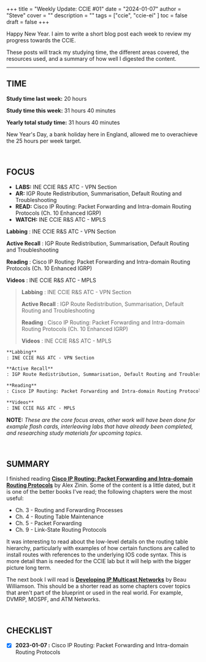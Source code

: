 +++
title = "Weekly Update: CCIE #01"
date = "2024-01-07"
author = "Steve"
cover = ""
description = ""
tags = ["ccie", "ccie-ei" ]
toc = false
draft = false
+++

Happy New Year. I aim to write a short blog post each week to review my progress towards the CCIE. 

These posts will track my studying time, the different areas covered, the resources used, and a summary of how well I digested the content. 

_________________

## TIME

**Study time last week:** 20 hours 

**Study time this week:** 31 hours 40 minutes
 
**Yearly total study time:** 31 hours 40 minutes 


New Year's Day, a bank holiday here in England, allowed me to overachieve the 25 hours per week target. 

&nbsp;

## FOCUS 


+ **LABS:** INE CCIE R&S ATC - VPN Section 
+ **AR:** IGP Route Redistribution, Summarisation, Default Routing and Troubleshooting
+ **READ:** Cisco IP Routing: Packet Forwarding and Intra-domain Routing Protocols (Ch. 10 Enhanced IGRP)
+ **WATCH:** INE CCIE R&S ATC - MPLS

**Labbing**
: INE CCIE R&S ATC - VPN Section 

**Active Recall**
: IGP Route Redistribution, Summarisation, Default Routing and Troubleshooting

**Reading**
: Cisco IP Routing: Packet Forwarding and Intra-domain Routing Protocols (Ch. 10 Enhanced IGRP)

**Videos**
: INE CCIE R&S ATC - MPLS

> **Labbing**
> : INE CCIE R&S ATC - VPN Section 
> 
> **Active Recall**
> : IGP Route Redistribution, Summarisation, Default Routing and Troubleshooting
> 
> **Reading**
> : Cisco IP Routing: Packet Forwarding and Intra-domain Routing Protocols (Ch. 10 Enhanced IGRP)
> 
> **Videos**
> : INE CCIE R&S ATC - MPLS


```markdown
**Labbing**
: INE CCIE R&S ATC - VPN Section 

**Active Recall**
: IGP Route Redistribution, Summarisation, Default Routing and Troubleshooting

**Reading**
: Cisco IP Routing: Packet Forwarding and Intra-domain Routing Protocols (Ch. 10 Enhanced IGRP)

**Videos**
: INE CCIE R&S ATC - MPLS
```



**NOTE:** _These are the core focus areas, other work will have been done for example flash cards, interleaving labs that have already been completed, and researching study materials for upcoming topics._ 


&nbsp;

## SUMMARY 

I finished reading **[Cisco IP Routing: Packet Forwarding and Intra-domain Routing Protocols](https://www.goodreads.com/book/show/6327824-cisco-ip-routing)** by Alex Zinin. Some of the content is a little dated, but it is one of the better books I've read; the following chapters were the most useful: 

+ Ch. 3 - Routing and Forwarding Processes
+ Ch. 4 - Routing Table Maintenance 
+ Ch. 5 - Packet Forwarding
+ Ch. 9 - Link-State Routing Protocols 

It was interesting to read about the low-level details on the routing table hierarchy, particularly with examples of how certain functions are called to install routes with references to the underlying IOS code syntax. This is more detail than is needed for the CCIE lab but it will help with the bigger picture long term. 

The next book I will read is **[Developing IP Multicast Networks](https://www.goodreads.com/book/show/583421.Developing_Ip_Multicast_Networks)** by Beau Williamson. This should be a shorter read as some chapters cover topics that aren't part of the blueprint or used in the real world. For example, DVMRP, MOSPF, and ATM Networks. 


&nbsp;

## CHECKLIST

- [x] **2023-01-07 :** Cisco IP Routing: Packet Forwarding and Intra-domain Routing Protocols



